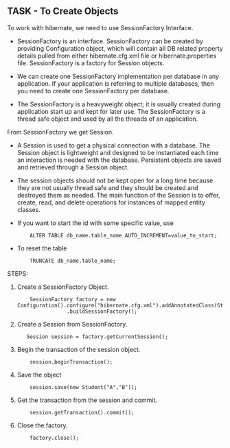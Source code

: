 ## TASK - To Create Objects

To work with hibernate, we need to use SessionFactory Interface.

- SessionFactory is an interface. SessionFactory can be created by providing Configuration object, which will contain all DB related property details pulled from either hibernate.cfg.xml file or hibernate.properties file. SessionFactory is a factory for Session objects.

- We can create one SessionFactory implementation per database in any application. If your application is referring to multiple databases, then you need to create one SessionFactory per database.

- The SessionFactory is a heavyweight object; it is usually created during application start up and kept for later use. The SessionFactory is a thread safe object and used by all the threads of an application.

From SessionFactory we get Session.

- A Session is used to get a physical connection with a database. The Session object is lightweight and designed to be instantiated each time an interaction is needed with the database. Persistent objects are saved and retrieved through a Session object.

- The session objects should not be kept open for a long time because they are not usually thread safe and they should be created and destroyed them as needed. The main function of the Session is to offer, create, read, and delete operations for instances of mapped entity classes.

- If you want to start the id with some specific value, use
  ```
      ALTER TABLE db_name.table_name AUTO_INCREMENT=value_to_start;
  ```
- To reset the table
  ```
      TRUNCATE db_name.table_name;
  ```

STEPS:

1. Create a SessionFactory Object.
   ```
       SessionFactory factory = new Configuration().configure("hibernate.cfg.xml").addAnnotatedClass(Student.class)
                   .buildSessionFactory();
   ```
2. Create a Session from SessionFactory.
   ```
      Session session = factory.getCurrentSession();
   ```
3. Begin the transaction of the session object.
   ```
       session.beginTransaction();
   ```
4. Save the object
   ```
       session.save(new Student("A","B"));
   ```
5. Get the transaction from the session and commit.
   ```
       session.getTransaction().commit();
   ```
6. Close the factory.
   ```
       factory.close();
   ```
